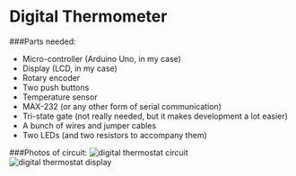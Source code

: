 Digital Thermometer
=====

###Parts needed:
* Micro-controller (Arduino Uno, in my case)
* Display (LCD, in my case)
* Rotary encoder
* Two push buttons
* Temperature sensor
* MAX-232 (or any other form of serial communication)
* Tri-state gate (not really needed, but it makes development a lot easier)
* A bunch of wires and jumper cables
* Two LEDs (and two resistors to accompany them)

###Photos of circuit:
![digital thermostat circuit](http://i.imgur.com/EydDlTWl.jpg)
![digital thermostat display](http://i.imgur.com/KAl8V2tl.jpg)
